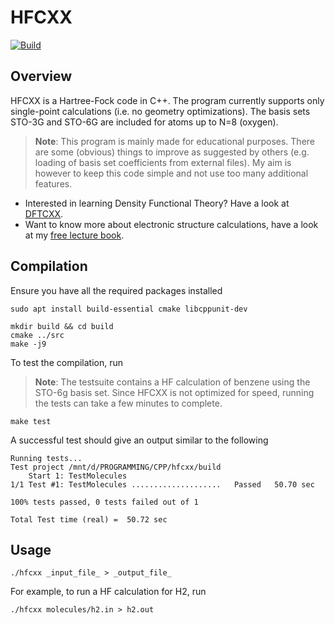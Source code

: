 # HFCXX

[![Build](https://github.com/ifilot/hfcxx/actions/workflows/build.yml/badge.svg)](https://github.com/ifilot/hfcxx/actions/workflows/build.yml)

## Overview

HFCXX is a Hartree-Fock code in C++. The program currently supports only
single-point calculations (i.e. no geometry optimizations). The basis 
sets STO-3G and STO-6G are included for atoms up to N=8 (oxygen). 

> **Note**: This program is mainly made for educational purposes. There are some
> (obvious) things to improve as suggested by others (e.g. loading of basis
> set coefficients from external files). My aim is however to keep this code
> simple and not use too many additional features.

* Interested in learning Density Functional Theory? Have a look at
  [DFTCXX](https://github.com/ifilot/dftcxx).
* Want to know more about electronic structure calculations, have a look at my
  [free lecture book](https://ifilot.pages.tue.nl/elements-of-electronic-structure-theory/).

## Compilation

Ensure you have all the required packages installed

```
sudo apt install build-essential cmake libcppunit-dev
```

```
mkdir build && cd build
cmake ../src
make -j9
```

To test the compilation, run

> **Note**: The testsuite contains a HF calculation of benzene using the
> STO-6g basis set. Since HFCXX is not optimized for speed, running the
> tests can take a few minutes to complete.

```
make test
```

A successful test should give an output similar to the following

```
Running tests...
Test project /mnt/d/PROGRAMMING/CPP/hfcxx/build
    Start 1: TestMolecules
1/1 Test #1: TestMolecules ....................   Passed   50.70 sec

100% tests passed, 0 tests failed out of 1

Total Test time (real) =  50.72 sec
```

## Usage

```
./hfcxx _input_file_ > _output_file_
```

For example, to run a HF calculation for H2, run

```
./hfcxx molecules/h2.in > h2.out
```

